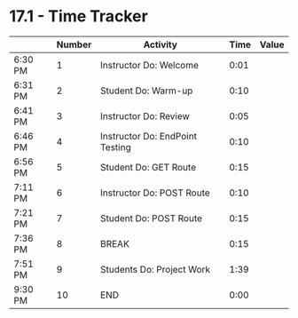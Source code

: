 # 17.1 - Time Tracker

|         | Number | Activity                        | Time | Value |
| ------- | ------ | ------------------------------- | ---- | ----- |
| 6:30 PM | 1      | Instructor Do: Welcome          | 0:01 |       |
| 6:31 PM | 2      | Student Do: Warm-up             | 0:10 |       |
| 6:41 PM | 3      | Instructor Do: Review           | 0:05 |       |
| 6:46 PM | 4      | Instructor Do: EndPoint Testing | 0:10 |       |
| 6:56 PM | 5      | Student Do: GET Route           | 0:15 |       |
| 7:11 PM | 6      | Instructor Do: POST Route       | 0:10 |       |
| 7:21 PM | 7      | Student Do: POST Route          | 0:15 |       |
| 7:36 PM | 8      | BREAK                           | 0:15 |       |
| 7:51 PM | 9      | Students Do: Project Work       | 1:39 |       |
| 9:30 PM | 10     | END                             | 0:00 |       |
